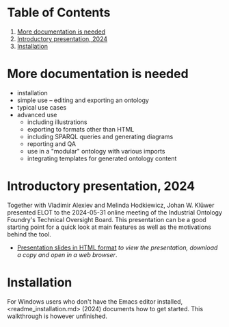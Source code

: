 
# Table of Contents

1.  [More documentation is needed](#orga1aa9b6)
2.  [Introductory presentation, 2024](#org4b79a5d)
3.  [Installation](#org8482073)



<a id="orga1aa9b6"></a>

# More documentation is needed

-   installation
-   simple use &#x2013; editing and exporting an ontology
-   typical use cases
-   advanced use
    -   including illustrations
    -   exporting to formats other than HTML
    -   including SPARQL queries and generating diagrams
    -   reporting and QA
    -   use in a "modular" ontology with various imports
    -   integrating templates for generated ontology content


<a id="org4b79a5d"></a>

# Introductory presentation, 2024

Together with Vladimir Alexiev and Melinda Hodkiewicz, Johan W. Klüwer presented ELOT to the 2024-05-31 online meeting of the Industrial Ontology Foundry's Technical Oversight Board.
This presentation can be a good starting point for a quick look at main features as well as the motivations behind the tool.

-   [Presentation slides in HTML format](20240525T181908--elot-presented-to-iof-tob__elot_emacs_iof.html) *to view the presentation, download a copy and open in a web browser*.


<a id="org8482073"></a>

# Installation

For Windows users who don't have the Emacs editor installed, <readme_installation.md> (2024) documents how to get started. This walkthrough is however unfinished.

